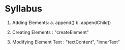 # Syllabus

1. Adding Elements: 
a. append()
b. appendChild()

2. Creating Elements : 
"createElement" 

3. Modifying Element Text : "textContent", "innerText"
